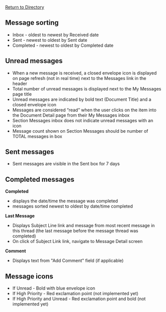 [Return to Directory](./README.md)

## Message sorting
* Inbox - oldest to newest by Received date
* Sent - newest to oldest by Sent date
* Completed - newest to oldest by Completed date

## Unread messages
* When a new message is received, a closed envelope icon is displayed on page refresh (not in real time) next to the Messages link in the header
* Total number of unread messages is displayed next to the My Messages page title
* Unread messages are indicated by bold text (Document Title) and a closed envelope icon
* Messages are considered “read” when the user clicks on the item into the Document Detail page from their My Messages inbox  
* Section Messages inbox does not indicate unread messages with an icon
* Message count shown on Section Messages should be number of TOTAL messages in box

## Sent messages
* Sent messages are visible in the Sent box for 7 days

## Completed messages
**Completed**
* displays the date/time the message was completed
* messages sorted newest to oldest by date/time completed

**Last Message**
* Displays Subject Line link and message from most recent message in this thread (the last message before the message thread was completed)
* On click of Subject Link link, navigate to Message Detail screen

**Comment**
* Displays text from "Add Comment" field (if applicable)


## Message icons
* If Unread - Bold with blue envelope icon
* If High Priority - Red exclamation point (not implemented yet)
* If High Priority and Unread - Red exclamation point and bold (not implemented yet)
